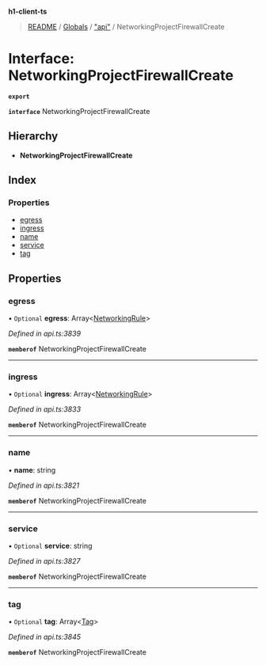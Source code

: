 **h1-client-ts**

> [README](../README.md) / [Globals](../globals.md) / ["api"](../modules/_api_.md) / NetworkingProjectFirewallCreate

# Interface: NetworkingProjectFirewallCreate

**`export`** 

**`interface`** NetworkingProjectFirewallCreate

## Hierarchy

* **NetworkingProjectFirewallCreate**

## Index

### Properties

* [egress](_api_.networkingprojectfirewallcreate.md#egress)
* [ingress](_api_.networkingprojectfirewallcreate.md#ingress)
* [name](_api_.networkingprojectfirewallcreate.md#name)
* [service](_api_.networkingprojectfirewallcreate.md#service)
* [tag](_api_.networkingprojectfirewallcreate.md#tag)

## Properties

### egress

• `Optional` **egress**: Array\<[NetworkingRule](_api_.networkingrule.md)>

*Defined in api.ts:3839*

**`memberof`** NetworkingProjectFirewallCreate

___

### ingress

• `Optional` **ingress**: Array\<[NetworkingRule](_api_.networkingrule.md)>

*Defined in api.ts:3833*

**`memberof`** NetworkingProjectFirewallCreate

___

### name

•  **name**: string

*Defined in api.ts:3821*

**`memberof`** NetworkingProjectFirewallCreate

___

### service

• `Optional` **service**: string

*Defined in api.ts:3827*

**`memberof`** NetworkingProjectFirewallCreate

___

### tag

• `Optional` **tag**: Array\<[Tag](_api_.tag.md)>

*Defined in api.ts:3845*

**`memberof`** NetworkingProjectFirewallCreate
